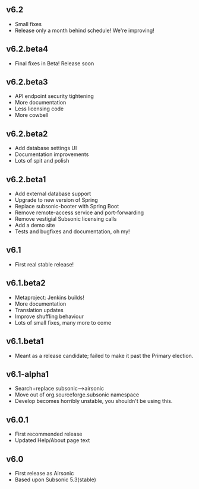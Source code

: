 <!--
# CHANGELOG.md
# airsonic/airsonic
# -->

v6.2
----

  * Small fixes
  * Release only a month behind schedule! We're improving!

v6.2.beta4
---------

  * Final fixes in Beta! Release soon

v6.2.beta3
----------

  * API endpoint security tightening
  * More documentation
  * Less licensing code
  * More cowbell

v6.2.beta2
----------

  * Add database settings UI
  * Documentation improvements
  * Lots of spit and polish

v6.2.beta1
----------

  * Add external database support
  * Upgrade to new version of Spring
  * Replace subsonic-booter with Spring Boot
  * Remove remote-access service and port-forwarding
  * Remove vestigial Subsonic licensing calls
  * Add a demo site
  * Tests and bugfixes and documentation, oh my!

v6.1
----

  * First real stable release!

v6.1.beta2
--------

  * Metaproject: Jenkins builds!
  * More documentation
  * Translation updates
  * Improve shuffling behaviour
  * Lots of small fixes, many more to come

v6.1.beta1
----------

  * Meant as a release candidate; failed to make it past the Primary election.

v6.1-alpha1
-----------

  * Search+replace subsonic-->airsonic
  * Move out of org.sourceforge.subsonic namespace
  * Develop becomes horribly unstable, you shouldn't be using this.

v6.0.1
------

  * First recommended release
  * Updated Help/About page text


v6.0
----

  * First release as Airsonic
  * Based upon Subsonic 5.3(stable)
